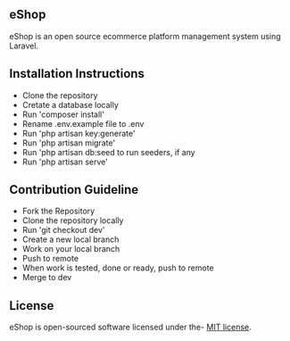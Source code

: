 ## eShop

eShop is an open source ecommerce platform management system using Laravel.

## Installation Instructions

-   Clone the repository
-   Cretate a database locally
-   Run 'composer install'
-   Rename .env.example file to .env
-   Run 'php artisan key:generate'
-   Run 'php artisan migrate'
-   Run 'php artisan db:seed to run seeders, if any
-   Run 'php artisan serve'

## Contribution Guideline

-   Fork the Repository
-   Clone the repository locally
-   Run 'git checkout dev'
-   Create a new local branch
-   Work on your local branch
-   Push to remote
-   When work is tested, done or ready, push to remote
-   Merge to dev

## License

eShop is open-sourced software licensed under the- [MIT license](https://opensource.org/licenses/MIT).
